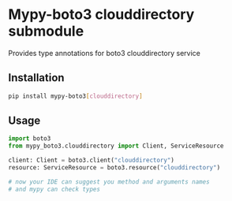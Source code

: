 # Mypy-boto3 clouddirectory submodule

Provides type annotations for boto3 clouddirectory service

## Installation

```bash
pip install mypy-boto3[clouddirectory]
```

## Usage

```python
import boto3
from mypy_boto3.clouddirectory import Client, ServiceResource

client: Client = boto3.client("clouddirectory")
resource: ServiceResource = boto3.resource("clouddirectory")

# now your IDE can suggest you method and arguments names
# and mypy can check types
```

